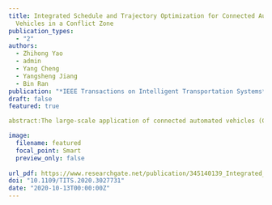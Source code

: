 ```yaml
---
title: Integrated Schedule and Trajectory Optimization for Connected Automated
  Vehicles in a Conflict Zone
publication_types:
  - "2"
authors:
  - Zhihong Yao
  - admin
  - Yang Cheng
  - Yangsheng Jiang
  - Bin Ran
publication: "*IEEE Transactions on Intelligent Transportation Systems*"
draft: false
featured: true

abstract:The large-scale application of connected automated vehicles (CAVs) provides new opportunities and challenges for the optimization and management of traffic conflict zones. To improve the traffic efficiency of conflict zones and reduce the travel delay and fuel consumption of CAVs, this paper presents a two-level optimization method of scheduling and trajectory planning for CAVs. At the first level, a 0–1 mixed-integer linear program (MILP) is proposed for vehicles entering scheduling. At the second level, a multi-vehicle optimal trajectory control model is developed based on the optimal vehicle schedule from the first level. Then, to reduce the complexity of solving the multi-vehicle optimal trajectory control model, we transform this model into non-linear programming (NLP) based on the infinitesimal method. Moreover, a rolling optimization strategy is developed to facilitate field application. Numerical simulation experiments of different traffic scenarios are conducted, and the results show that the proposed method can effectively reduce vehicle delays and fuel consumption, compared with the first-in-first-out (FIFO) method. The numerical results show that the vehicle delay can be reduced by up to 54% and fuel consumption by up to 34% under different traffic demands. Sensitivity analysis indicates that the performance of the proposed method is mainly determined by the minimum safety time interval of vehicles entering the conflict zone.

image:
  filename: featured
  focal_point: Smart
  preview_only: false
  
url_pdf: https://www.researchgate.net/publication/345140139_Integrated_Schedule_and_Trajectory_Optimization_for_Connected_Automated_Vehicles_in_a_Conflict_Zone
doi: "10.1109/TITS.2020.3027731"
date: "2020-10-13T00:00:00Z"
---
```

